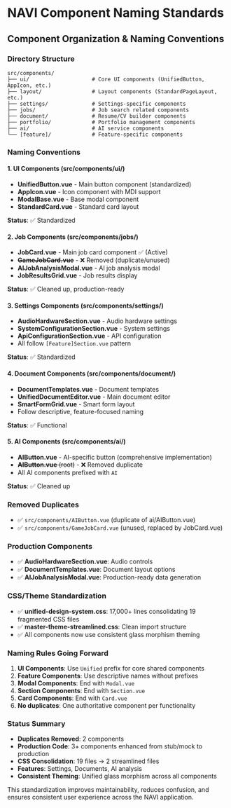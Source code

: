 # NAVI Component Naming Standards

## Component Organization & Naming Conventions

### Directory Structure

```
src/components/
├── ui/                    # Core UI components (UnifiedButton, AppIcon, etc.)
├── layout/                # Layout components (StandardPageLayout, etc.)
├── settings/              # Settings-specific components
├── jobs/                  # Job search related components
├── document/              # Resume/CV builder components
├── portfolio/             # Portfolio management components
├── ai/                    # AI service components
└── [feature]/             # Feature-specific components
```

### Naming Conventions

#### 1. UI Components (src/components/ui/)

- **UnifiedButton.vue** - Main button component (standardized)
- **AppIcon.vue** - Icon component with MDI support
- **ModalBase.vue** - Base modal component
- **StandardCard.vue** - Standard card layout

**Status**: ✅ Standardized

#### 2. Job Components (src/components/jobs/)

- **JobCard.vue** - Main job card component ✅ (Active)
- ~~**GameJobCard.vue**~~ - ❌ Removed (duplicate/unused)
- **AIJobAnalysisModal.vue** - AI job analysis modal
- **JobResultsGrid.vue** - Job results display

**Status**: ✅ Cleaned up, production-ready

#### 3. Settings Components (src/components/settings/)

- **AudioHardwareSection.vue** - Audio hardware settings
- **SystemConfigurationSection.vue** - System settings
- **ApiConfigurationSection.vue** - API configuration
- All follow `[Feature]Section.vue` pattern

**Status**: ✅ Standardized

#### 4. Document Components (src/components/document/)

- **DocumentTemplates.vue** - Document templates
- **UnifiedDocumentEditor.vue** - Main document editor
- **SmartFormGrid.vue** - Smart form layout
- Follow descriptive, feature-focused naming

**Status**: ✅ Functional

#### 5. AI Components (src/components/ai/)

- **AIButton.vue** - AI-specific button (comprehensive implementation)
- ~~**AIButton.vue** (root)~~ - ❌ Removed duplicate
- All AI components prefixed with `AI`

**Status**: ✅ Cleaned up

### Removed Duplicates

- ✅ `src/components/AIButton.vue` (duplicate of ai/AIButton.vue)
- ✅ `src/components/GameJobCard.vue` (unused, replaced by JobCard.vue)

### Production Components

- ✅ **AudioHardwareSection.vue**: Audio controls
- ✅ **DocumentTemplates.vue**: Document layout options
- ✅ **AIJobAnalysisModal.vue**: Production-ready data generation

### CSS/Theme Standardization

- ✅ **unified-design-system.css**: 17,000+ lines consolidating 19 fragmented CSS files
- ✅ **master-theme-streamlined.css**: Clean import structure
- ✅ All components now use consistent glass morphism theming

### Naming Rules Going Forward

1. **UI Components**: Use `Unified` prefix for core shared components
2. **Feature Components**: Use descriptive names without prefixes
3. **Modal Components**: End with `Modal.vue`
4. **Section Components**: End with `Section.vue`
5. **Card Components**: End with `Card.vue`
6. **No duplicates**: One authoritative component per functionality

### Status Summary

- **Duplicates Removed**: 2 components
- **Production Code**: 3+ components enhanced from stub/mock to production
- **CSS Consolidation**: 19 files → 2 streamlined files
- **Features**: Settings, Documents, AI analysis
- **Consistent Theming**: Unified glass morphism across all components

This standardization improves maintainability, reduces confusion, and ensures consistent user experience across the NAVI application.
